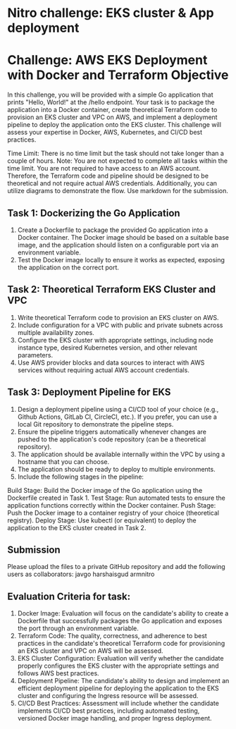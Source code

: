 # Nitro challenge: EKS cluster & App deployment

# Challenge: AWS EKS Deployment with Docker and Terraform Objective
In this challenge, you will be provided with a simple Go application that prints "Hello, World!" at the /hello endpoint. Your task is to package the application into a Docker container, create theoretical Terraform code to provision an EKS cluster and VPC on AWS, and implement a deployment pipeline to deploy the application onto the EKS cluster. This challenge will assess your expertise in Docker, AWS, Kubernetes, and CI/CD best practices.

Time Limit: There is no time limit but the task should not take longer than a couple of hours.
Note: You are not expected to complete all tasks within the time limit. You are not required to have access to an AWS account. Therefore, the Terraform code and pipeline should be designed to be theoretical and not require actual AWS credentials. Additionally, you can utilize diagrams to demonstrate the flow. Use markdown for the submission.

## Task 1: Dockerizing the Go Application
1. Create a Dockerfile to package the provided Go application into a Docker container. The Docker image should be based on a suitable
base image, and the application should listen on a configurable port via an environment variable.
2. Test the Docker image locally to ensure it works as expected, exposing the application on the correct port.

## Task 2: Theoretical Terraform EKS Cluster and VPC
1. Write theoretical Terraform code to provision an EKS cluster on AWS.
2. Include configuration for a VPC with public and private subnets across multiple availability zones.
3. Configure the EKS cluster with appropriate settings, including node instance type, desired Kubernetes version, and other relevant
parameters.
4. Use AWS provider blocks and data sources to interact with AWS services without requiring actual AWS account credentials.

## Task 3: Deployment Pipeline for EKS
1. Design a deployment pipeline using a CI/CD tool of your choice (e.g., Github Actions, GitLab CI, CircleCI, etc.). If you prefer, you can use a local Git repository to demonstrate the pipeline steps.
2. Ensure the pipeline triggers automatically whenever changes are pushed to the application's code repository (can be a theoretical repository).
3. The application should be available internally within the VPC by using a hostname that you can choose.
4. The application should be ready to deploy to multiple environments.
5. Include the following stages in the pipeline:

Build Stage: Build the Docker image of the Go application using the Dockerfile created in Task 1.
Test Stage: Run automated tests to ensure the application functions correctly within the Docker container. Push Stage: Push the Docker image to a container registry of your choice (theoretical registry).
Deploy Stage: Use kubectl (or equivalent) to deploy the application to the EKS cluster created in Task 2.

## Submission
Please upload the files to a private GitHub repository and add the following users as collaborators: 
javgo
harshaisgud 
armnitro

## Evaluation Criteria for task:
1. Docker Image: Evaluation will focus on the candidate's ability to create a Dockerfile that successfully packages the Go application and exposes the port through an environment variable.
2. Terraform Code: The quality, correctness, and adherence to best practices in the candidate's theoretical Terraform code for provisioning an EKS cluster and VPC on AWS will be assessed.
3. EKS Cluster Configuration: Evaluation will verify whether the candidate properly configures the EKS cluster with the appropriate settings and follows AWS best practices.
4. Deployment Pipeline: The candidate's ability to design and implement an efficient deployment pipeline for deploying the application to the EKS cluster and configuring the Ingress resource will be assessed.
5. CI/CD Best Practices: Assessment will include whether the candidate implements CI/CD best practices, including automated testing, versioned Docker image handling, and proper Ingress deployment.